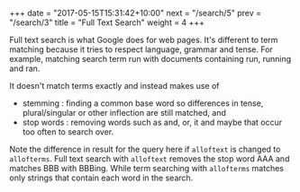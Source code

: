 +++
date = "2017-05-15T15:31:42+10:00"
next = "/search/5"
prev = "/search/3"
title = "Full Text Search"
weight = 4
+++

Full text search is what Google does for web pages.  It's different to term matching because it tries to respect language, grammar and tense.  For example, matching search term run with documents containing run, running and ran.

It doesn't match terms exactly and instead makes use of

* stemming : finding a common base word so differences in tense, plural/singular or other inflection are still matched, and
* stop words : removing words such as and, or, it and maybe that occur too often to search over.

Note the difference in result for the query here if `alloftext` is changed to `allofterms`.  Full text search with `alloftext` removes the stop word AAA and matches BBB with BBBing.  While term searching with `allofterms` matches only strings that contain each word in the search.
